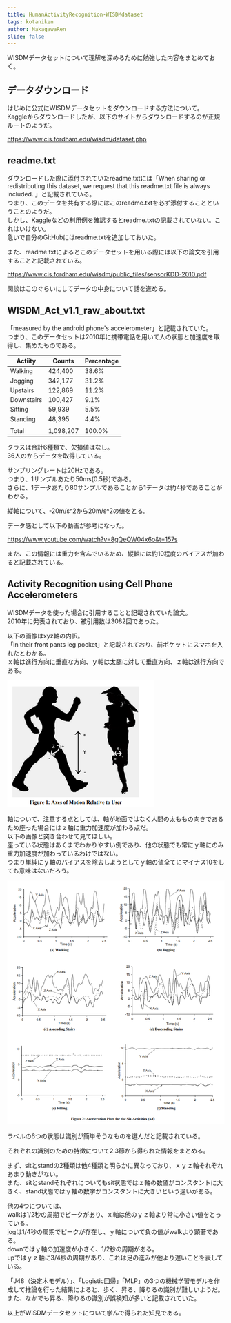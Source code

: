 ```yaml
---
title: HumanActivityRecognition-WISDMdataset
tags: kotaniken
author: NakagawaRen
slide: false
---
```

WISDMデータセットについて理解を深めるために勉強した内容をまとめておく。  

## データダウンロード
はじめに公式にWISDMデータセットをダウンロードする方法について。  
Kaggleからダウンロードしたが、以下のサイトからダウンロードするのが正規ルートのようだ。  

https://www.cis.fordham.edu/wisdm/dataset.php  

## readme.txt
ダウンロードした際に添付されていたreadme.txtには「When sharing or redistributing this dataset, we request that this readme.txt file is always included. 」と記載されている。  
つまり、このデータを共有する際にはこのreadme.txtを必ず添付することということのようだ。  
しかし、Kaggleなどの利用例を確認するとreadme.txtの記載されていない。これはいけない。  
急いで自分のGitHubにはreadme.txtを追加しておいた。  

また、readme.txtによるとこのデータセットを用いる際には以下の論文を引用することと記載されている。  

https://www.cis.fordham.edu/wisdm/public_files/sensorKDD-2010.pdf  

閑談はこのぐらいにしてデータの中身について話を進める。  


## WISDM_Act_v1.1_raw_about.txt

「measured by the android phone's accelerometer」と記載されていた。  
つまり、このデータセットは2010年に携帯電話を用いて人の状態と加速度を取得し、集めたものである。  

| Actiity     | Counts  | Percentage |  
|-------------|---------|------------|  
| Walking     | 424,400 | 38.6%      |  
| Jogging     | 342,177 | 31.2%      |  
| Upstairs    | 122,869 | 11.2%      |  
| Downstairs  | 100,427 | 9.1%       |  
| Sitting     | 59,939  | 5.5%       |  
| Standing    | 48,395  | 4.4%       |  
|             |         |            |  
| Total       |1,098,207| 100.0%     |  

クラスは合計6種類で、欠損値はなし。  
36人のからデータを取得している。  

サンプリングレートは20Hzである。  
つまり、1サンプルあたり50ms(0.5秒)である。  
さらに、1データあたり80サンプルであることから1データは約4秒であることがわかる。  

縦軸について、-20m/s^2から20m/s^2の値をとる。  


データ感として以下の動画が参考になった。  

https://www.youtube.com/watch?v=8gQeQW04x6o&t=157s  

また、この情報には重力を含んでいるため、縦軸には約10程度のバイアスが加わると記載されている。  

## Activity Recognition using Cell Phone Accelerometers

WISDMデータを使った場合に引用することと記載されていた論文。  
2010年に発表されており、被引用数は3082回であった。  

以下の画像はxyz軸の内訳。  
「in their front pants leg pocket」と記載されており、前ポケットにスマホを入れたとわかる。  
ｘ軸は進行方向に垂直な方向、ｙ軸は太腿に対して垂直方向、ｚ軸は進行方向である。  

![image.png](image/1VewvSEoC3.png)  

軸について、注意する点としては、軸が地面ではなく人間の太ももの向きであるため座った場合にはｚ軸に重力加速度が加わる点だ。  
以下の画像と突き合わせて見てほしい。  
座っている状態はあくまでわかりやすい例であり、他の状態でも常にｙ軸にのみ重力加速度が加わっているわけではない。  
つまり単純にｙ軸のバイアスを除去しようとしてｙ軸の値全てにマイナス10をしても意味はないだろう。  

![image.png](image/UVJqTTqJJf.png)  

ラベルの6つの状態は識別が簡単そうなものを選んだと記載されている。  

それぞれの識別のための特徴について2.3節から得られた情報をまとめる。  

まず、sitとstandの2種類は他4種類と明らかに異なっており、ｘｙｚ軸それぞれあまり動きがない。  
また、sitとstandそれぞれについてもsit状態ではｚ軸の数値がコンスタントに大きく、stand状態ではｙ軸の数字がコンスタントに大きいという違いがある。  

他の4つについては、  
walkは1/2秒の周期でピークがあり、ｘ軸は他のｙｚ軸より常に小さい値をとっている。  
jogは1/4秒の周期でピークが存在し、ｙ軸について負の値がwalkより顕著である。  
downではｙ軸の加速度が小さく、1/2秒の周期がある。  
upではｙｚ軸に3/4秒の周期があり、これは足の進みが他より遅いことを表している。  

「J48（決定木モデル）」、「Logistic回帰」「MLP」の3つの機械学習モデルを作成して推論を行った結果によると、歩く、昇る、降りるの識別が難しいようだ。  
また、なかでも昇る、降りるの識別が誤検知が多いと記載されていた。  

以上がWISDMデータセットについて学んで得られた知見である。  
